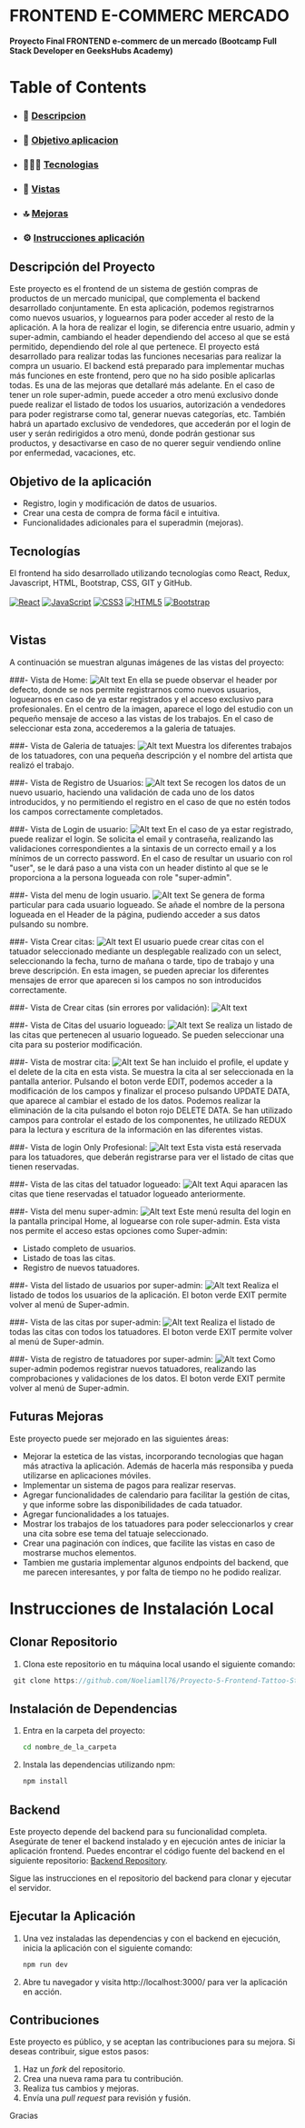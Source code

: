 

<h1>  FRONTEND E-COMMERC MERCADO  </h1>

**Proyecto Final FRONTEND e-commerc de un mercado  (Bootcamp Full Stack Developer en GeeksHubs Academy)**



# Table of Contents

- ### 🚀 [Descripcion](#descripción-del-proyecto)
- ### 🎯 [Objetivo aplicacion](#objetivo-de-la-aplicación)
- ### 👩🏽‍💻 [Tecnologias](#tecnologías)
- ### 👀 [Vistas](#vistas)
- ### 🔝 [Mejoras](#futuras-mejoras)
- ### ⚙️ [Instrucciones aplicación](#instrucciones-de-instalación-local)






## Descripción del Proyecto

Este proyecto es el frontend de un sistema de gestión compras de productos de un mercado municipal, que complementa el backend desarrollado conjuntamente.
 En esta aplicación, podemos registrarnos como nuevos usuarios, y loguearnos para poder acceder al resto de la aplicación.
 A la hora de realizar el login, se diferencia entre usuario, admin y super-admin, cambiando el header dependiendo del acceso al que se está permitido, dependiendo del role al que pertenece.
 El proyecto está desarrollado para realizar todas las funciones necesarias para realizar la compra un usuario. El backend está preparado para implementar muchas más funciones en este frontend, pero que no ha sido posible aplicarlas todas. Es una de las mejoras que detallaré más adelante.
 En el caso de tener un role super-admin, puede acceder a otro menú exclusivo donde puede realizar el listado de todos los usuarios, autorización a vendedores para poder registrarse como tal, generar nuevas categorías, etc.
 También habrá un apartado exclusivo de vendedores, que accederán por el login de user y serán redirigidos a otro menú, donde podrán gestionar sus productos, y desactivarse en caso de no querer seguir vendiendo online por enfermedad, vacaciones, etc.


## Objetivo de la aplicación

- Registro, login y modificación de datos de usuarios.
- Crear una cesta de compra de forma fácil e intuitiva.
- Funcionalidades adicionales para el superadmin (mejoras).


## Tecnologías

El frontend ha sido desarrollado utilizando tecnologías como React, Redux,  Javascript, HTML, Bootstrap, CSS, GIT y GitHub.
</br>
</br>
[![React](https://img.shields.io/badge/React-61DAFB?style=for-the-badge&logo=react&logoColor=white&labelColor=101010)]()
[![JavaScript](https://img.shields.io/badge/JavaScript-F7DF1E?style=for-the-badge&logo=javascript&logoColor=white&labelColor=101010)]()
[![CSS3](https://img.shields.io/badge/CSS3-1572B6?style=for-the-badge&logo=css3&logoColor=white&labelColor=101010)]()
[![HTML5](https://img.shields.io/badge/HTML5-E34F26?style=for-the-badge&logo=html5&logoColor=white&labelColor=101010)]()
[![Bootstrap](https://img.shields.io/badge/Bootstrap-7952B3?style=for-the-badge&logo=bootstrap&logoColor=white&labelColor=101010)]()
</br>
</br>

## Vistas

A continuación se muestran algunas imágenes de las vistas del proyecto:

###- Vista de Home:
![Alt text](https://gyazo.com/2c92773574b914276f026d9ff4a58ed9)
En ella se puede observar el header por defecto, donde se nos permite registrarnos como nuevos usuarios, loguearnos en caso de ya estar registrados y el acceso exclusivo para profesionales.
En el centro de la imagen, aparece el logo del estudio con un pequeño mensaje de acceso a las vistas de los trabajos. En el caso de seleccionar esta zona, accederemos a la galeria de tatuajes.

###- Vista de Galeria de tatuajes:
![Alt text](./public/img/image-5.png)
Muestra los diferentes trabajos de los tatuadores, con una pequeña descripción y el nombre del artista que realizó el trabajo.

###- Vista de Registro de Usuarios:
![Alt text](./public/img/image-1.png)
Se recogen los datos de un nuevo usuario, haciendo una validación de cada uno de los datos introducidos, y no permitiendo el registro en el caso de que no estén todos los campos correctamente completados.

###- Vista de Login de usuario:
![Alt text](./public/img/image-2.png)
En el caso de ya estar registrado, puede realizar el login. 
Se solicita el email y contraseña, realizando las validaciones correspondientes a la sintaxis de un correcto email y a los mínimos de un correcto password. 
En el caso de resultar un usuario con rol "user", se le dará paso a una vista con un header distinto al que se le proporciona a la persona logueada con role "super-admin".


###- Vista del menu de login usuario. 
![Alt text](./public/img/image-4.png)
Se genera de forma particular para cada usuario logueado. Se añade el nombre de la persona logueada en el Header de la página, pudiendo acceder a sus datos pulsando su nombre.

###- Vista Crear citas:
![Alt text](./public/img/image-7.png)
El usuario puede crear citas con el tatuador seleccionado mediante un desplegable realizado con un select, seleccionando la fecha, turno de mañana o tarde, tipo de trabajo y una breve descripción.
En esta imagen, se pueden apreciar los diferentes mensajes de error que aparecen si los campos no son introducidos correctamente.

###- Vista de Crear citas (sin errores por validación):
![Alt text](./public/img/image-8.png)


###- Vista de Citas del usuario logueado:
![Alt text](./public/img/image-9.png)
Se realiza un listado de las citas que pertenecen al usuario logueado. Se pueden seleccionar una cita para su posterior modificación.

###- Vista de mostrar cita:
![Alt text](./public/img/image-10.png)
Se han incluido el profile, el update y el delete de la cita en esta vista.
Se muestra la cita al ser seleccionada en la pantalla anterior. Pulsando el boton verde EDIT, podemos acceder a la modificación de los campos y finalizar el proceso pulsando UPDATE DATA, que aparece al cambiar el estado de los datos.
Podemos realizar la eliminación de la cita pulsando el boton rojo DELETE DATA.
Se han utilizado campos para controlar el estado de los componentes, he utilizado REDUX para la lectura y escritura de la información en las diferentes vistas.

###- Vista de login Only Profesional:
![Alt text](./public/img/image-11.png)
Esta vista está reservada para los tatuadores, que deberán registrarse para ver el listado de citas que tienen reservadas.

###- Vista de las citas del tatuador logueado:
![Alt text](./public/img/image-12.png)
Aqui aparacen las citas que tiene reservadas el tatuador logueado anteriormente.

###- Vista del menu super-admin:
![Alt text](./public/img/image-3.png)
Este menú resulta del login en la pantalla principal Home, al loguearse con role super-admin.
Esta vista nos permite el acceso estas opciones como Super-admin:
  - Listado completo de usuarios.
  - Listado de toas las citas.
  - Registro de nuevos tatuadores.

###- Vista del listado de usuarios por super-admin:
![Alt text](./public/img/image-13.png)
Realiza el listado de todos los usuarios de la aplicación.
El boton verde EXIT permite volver al menú de Super-admin.

###- Vista de las citas por super-admin:
![Alt text](./public/img/image-14.png)
Realiza el listado de todas las citas con todos los tatuadores.
El boton verde EXIT permite volver al menú de Super-admin.

###- Vista de registro de tatuadores por super-admin:
![Alt text](./public/img/image-15.png)
Como super-admin podemos registrar nuevos tatuadores, realizando las comprobaciones y validaciones de los datos.
El boton verde EXIT permite volver al menú de Super-admin.


## Futuras Mejoras

Este proyecto puede ser mejorado en las siguientes áreas:

- Mejorar la estetica de las vistas, incorporando tecnologias que hagan más atractiva la aplicación. Además de hacerla más responsiba y pueda utilizarse en aplicaciones móviles.
- Implementar un sistema de pagos para realizar reservas.
- Agregar funcionalidades de calendario para facilitar la gestión de citas, y que informe sobre las disponibilidades de cada tatuador. 
- Agregar funcionalidades a los tatuajes.
- Mostrar los trabajos de los tatuadores para poder seleccionarlos y crear una cita sobre ese tema del tatuaje seleccionado.
- Crear una paginación con índices, que facilite las vistas en caso de mostrarse muchos elementos.
- Tambien me gustaria implementar algunos endpoints del backend, que me parecen interesantes, y por falta de tiempo no he podido realizar.


# Instrucciones de Instalación Local

## Clonar Repositorio

1. Clona este repositorio en tu máquina local usando el siguiente comando:

```jsx
 git clone https://github.com/Noeliamll76/Proyecto-5-Frontend-Tattoo-Studio

```

## Instalación de Dependencias

1. Entra en la carpeta del proyecto:
    
    ```bash
    cd nombre_de_la_carpeta
    
    ```
    
2. Instala las dependencias utilizando npm:
    
    ```bash
    npm install
    
    ```


## Backend

Este proyecto depende del backend para su funcionalidad completa. Asegúrate de tener el backend instalado y en ejecución antes de iniciar la aplicación frontend. Puedes encontrar el código fuente del backend en el siguiente repositorio: [Backend Repository](https://github.com/Noeliamll76/Proyecto-4-Tatoo-Studio).

Sigue las instrucciones en el repositorio del backend para clonar y ejecutar el servidor.

## Ejecutar la Aplicación

1. Una vez instaladas las dependencias y con el backend en ejecución, inicia la aplicación con el siguiente comando:
    
    ```bash
    npm run dev
    ```
    
2. Abre tu navegador y visita http://localhost:3000/ para ver la aplicación en acción.

## Contribuciones

Este proyecto es público, y se aceptan las contribuciones para su mejora. Si deseas contribuir, sigue estos pasos:

1. Haz un *fork* del repositorio.
2. Crea una nueva rama para tu contribución.
3. Realiza tus cambios y mejoras.
4. Envía una *pull request* para revisión y fusión.

Gracias
